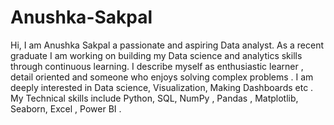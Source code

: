 # Anushka-Sakpal
Hi, I am Anushka Sakpal a passionate and aspiring Data analyst. As a recent graduate I am working on building my Data science and analytics skills through continuous learning. I describe myself as enthusiastic learner , detail oriented and someone who enjoys solving complex problems . I am deeply interested in Data science, Visualization, Making Dashboards etc . My Technical skills include Python, SQL, NumPy , Pandas , Matplotlib, Seaborn, Excel , Power BI .
